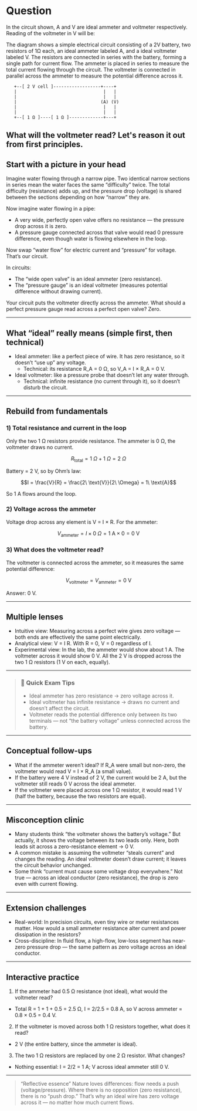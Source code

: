 # Question
In the circuit shown, A and V are ideal ammeter and voltmeter respectively. Reading of the voltmeter in V will be:

The diagram shows a simple electrical circuit consisting of a 2V battery, two resistors of 1Ω each, an ideal ammeter labeled A, and a ideal voltmeter labeled V. The resistors are connected in series with the battery, forming a single path for current flow. The ammeter is placed in series to measure the total current flowing through the circuit. The voltmeter is connected in parallel across the ammeter to measure the potential difference across it.

```
   +--[ 2 V cell ]------------------+----+
   |                                 |   |
   |                                 |   |
   |                                (A) (V)
   |                                 |   |
   |                                 |   |
   +--[ 1 Ω ]----[ 1 Ω ]-------------+---+
```

## What will the voltmeter read? Let's reason it out from first principles.

## Start with a picture in your head
Imagine water flowing through a narrow pipe. Two identical narrow sections in series mean the water faces the same “difficulty” twice. The total difficulty (resistance) adds up, and the pressure drop (voltage) is shared between the sections depending on how “narrow” they are.

Now imagine water flowing in a pipe:
- A very wide, perfectly open valve offers no resistance — the pressure drop across it is zero.
- A pressure gauge connected across that valve would read 0 pressure difference, even though water is flowing elsewhere in the loop.

Now swap “water flow” for electric current and “pressure” for voltage. That’s our circuit.

In circuits:
- The “wide open valve” is an ideal ammeter (zero resistance).
- The “pressure gauge” is an ideal voltmeter (measures potential difference without drawing current).

Your circuit puts the voltmeter directly across the ammeter. What should a perfect pressure gauge read across a perfect open valve? Zero.

---

## What “ideal” really means (simple first, then technical)

- Ideal ammeter: like a perfect piece of wire. It has zero resistance, so it doesn’t “use up” any voltage.
  - Technical: its resistance R_A = 0 Ω, so V_A = I × R_A = 0 V.
- Ideal voltmeter: like a pressure probe that doesn’t let any water through.
  - Technical: infinite resistance (no current through it), so it doesn’t disturb the circuit.

---

## Rebuild from fundamentals

### 1) Total resistance and current in the loop
Only the two 1 Ω resistors provide resistance. The ammeter is 0 Ω, the voltmeter draws no current.

```math
R_{\text{total}} = 1\ \Omega + 1\ \Omega = 2\ \Omega
```

Battery = 2 V, so by Ohm’s law:

```math
I = \frac{V}{R} = \frac{2\ \text{V}}{2\ \Omega} = 1\ \text{A}
```

So 1 A flows around the loop.

### 2) Voltage across the ammeter
Voltage drop across any element is V = I × R. For the ammeter:

```math
V_{\text{ammeter}} = I \times 0\ \Omega = 1\ \text{A} \times 0 = 0\ \text{V}
```

### 3) What does the voltmeter read?
The voltmeter is connected across the ammeter, so it measures the same potential difference:

```math
V_{\text{voltmeter}} = V_{\text{ammeter}} = 0\ \text{V}
```

Answer: 0 V.

---

## Multiple lenses

- Intuitive view: Measuring across a perfect wire gives zero voltage — both ends are effectively the same point electrically.
- Analytical view: V = I R. With R = 0, V = 0 regardless of I.
- Experimental view: In the lab, the ammeter would show about 1 A. The voltmeter across it would show 0 V. All the 2 V is dropped across the two 1 Ω resistors (1 V on each, equally).

---

> ### 🧠 Quick Exam Tips
> - Ideal ammeter has zero resistance → zero voltage across it.
> - Ideal voltmeter has infinite resistance → draws no current and doesn’t affect the circuit.
> - Voltmeter reads the potential difference only between its two terminals — not “the battery voltage” unless connected across the battery.

---

## Conceptual follow-ups

- What if the ammeter weren’t ideal? If R_A were small but non-zero, the voltmeter would read V = I × R_A (a small value).
- If the battery were 4 V instead of 2 V, the current would be 2 A, but the voltmeter still reads 0 V across the ideal ammeter.
- If the voltmeter were placed across one 1 Ω resistor, it would read 1 V (half the battery, because the two resistors are equal).

---

## Misconception clinic

- Many students think “the voltmeter shows the battery’s voltage.” But actually, it shows the voltage between its two leads only. Here, both leads sit across a zero-resistance element → 0 V.
- A common mistake is assuming the voltmeter “steals current” and changes the reading. An ideal voltmeter doesn’t draw current; it leaves the circuit behavior unchanged.
- Some think “current must cause some voltage drop everywhere.” Not true — across an ideal conductor (zero resistance), the drop is zero even with current flowing.

---

## Extension challenges

- Real-world: In precision circuits, even tiny wire or meter resistances matter. How would a small ammeter resistance alter current and power dissipation in the resistors?
- Cross-discipline: In fluid flow, a high-flow, low-loss segment has near-zero pressure drop — the same pattern as zero voltage across an ideal conductor.

---

## Interactive practice

1) If the ammeter had 0.5 Ω resistance (not ideal), what would the voltmeter read?
- Total R = 1 + 1 + 0.5 = 2.5 Ω, I = 2/2.5 = 0.8 A, so V across ammeter = 0.8 × 0.5 = 0.4 V.

2) If the voltmeter is moved across both 1 Ω resistors together, what does it read?
- 2 V (the entire battery, since the ammeter is ideal).

3) The two 1 Ω resistors are replaced by one 2 Ω resistor. What changes?
- Nothing essential: I = 2/2 = 1 A; V across ideal ammeter still 0 V.

---

> “Reflective essence”
> Nature loves differences: flow needs a push (voltage/pressure). Where there is no opposition (zero resistance), there is no “push drop.” That’s why an ideal wire has zero voltage across it — no matter how much current flows.